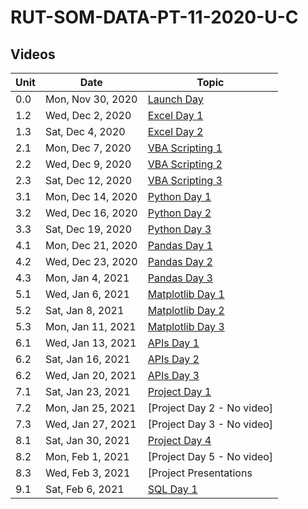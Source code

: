 # RUT-SOM-DATA-PT-11-2020-U-C

## Videos


Unit	|Date	|Topic				|
-------|------|---------------|
|0.0| Mon, Nov 30, 2020 | [Launch Day](https://zoom.us/rec/share/Y4l3FzTArpB-tDn78bqMBHv9CMCbwD4KH8R3-b7Xb02Kqc9XjAAIOph3bFga0Pqr.zzFX-74zD3INN-wN)
|1.2| Wed, Dec  2, 2020 | [Excel Day 1](https://zoom.us/rec/share/F0gW9hWWMrRYmO8dOhI881mnpCqXWkcn-UxrY-TSedAJG5rSGSE-4zFLW-aYPhOs.v3lMPbHfqAafi4oj)
|1.3| Sat, Dec  4, 2020 | [Excel Day 2](https://zoom.us/rec/share/tost3pA8Y9ljul3cb9PntCvnX2W4YV6XQwrtQ9URDDyHCN52FIEPgVrONUX3bS2g.TzWDgbWIaOkWJKHi)
|2.1| Mon, Dec  7, 2020 | [VBA Scripting 1](https://zoom.us/rec/share/c7uRw1r9XfffWeg1icoH8NttVunzKf6ZIi_zrblRBdnfIO9Xi3JEMLxBNiPwN3pz.D0CtTwsQ2G-cg07Q)
|2.2| Wed, Dec  9, 2020 | [VBA Scripting 2](https://zoom.us/rec/share/XF-X2nxJFsa67uvCy0lmaI9Jk-Sn00F8EGfp7EWulYXs9wU90AMQ9aniWTQARoWy.4H5md1klbU2dsdJy)
|2.3| Sat, Dec  12, 2020 | [VBA Scripting 3](https://zoom.us/rec/play/T681OIKGrvKUGSo1Tjp-CRMHzOv5fodJj5Idc78eyE_hmb1yVIeB1JYcnHUIGRq7Umdt3WIYkmYbqNXm.P2J7uKRb215QOQe7?continueMode=true)
|3.1| Mon, Dec  14, 2020 | [Python Day 1](https://zoom.us/rec/share/nhJrYagAUPlQ55ddQZmzV8mM1iIxkkznsTgLKUH_9utpklR92bA3ucfxMIOJQ_6z.JZUGZ7koWnwX9DuL)
|3.2| Wed, Dec  16, 2020 | [Python Day 2](https://zoom.us/rec/share/ExVwum2Tt8-Fls2_JruTxpiBDQSVnXTc24k9ooDJltQ1D-TMOSNIX_QGE4rqnYNV.k4bg7zWNhpIOw6Xe)
|3.3| Sat, Dec  19, 2020 | [Python Day 3](https://zoom.us/rec/share/cgEo6-nG5p3bAkGVbVoo4Rk5SLB7Sx1w_TYOHOVVXpSJ4ew6MVGf90rlykpBNTtd.bEYVVcKQneV2_P_e)
|4.1| Mon, Dec  21, 2020 | [Pandas Day 1](https://zoom.us/rec/share/gcaO8h-tHhpFw7xtIuGKQd_rGvBALPuNSQH0gNdcgthDM0OP-Jk7cxS21NIKJk2H.h4D5pyan2na_Df31)
|4.2| Wed, Dec  23, 2020 | [Pandas Day 2](https://zoom.us/rec/share/aQ85v3XRzvniJ4ruEf9Dnj6NCYsuX91hW5lo_PYJXQUo2F4qASn8nEJgu1qq9o1l.lKgPHznJJQP-Rnlm)
|4.3| Mon, Jan  4, 2021 | [Pandas Day 3](https://zoom.us/rec/share/SuJmKhHG4iv2z-qcyUpQ-aFYH6XYMZ-vKikZL91q9bFGCUZti_oBWlpK64lKSSS5.YdbDfPleXeCmldmJ)
|5.1| Wed, Jan  6, 2021 | [Matplotlib Day 1](https://zoom.us/rec/share/NUPKYd1SyIP0KkSmScYT9qXI8RMq9pZH8aen_klVJCqAyY-kF21XHrX9U_o8ANCU.VL2Bfqry8-yo0cPl)
|5.2| Sat, Jan  8, 2021 | [Matplotlib Day 2](https://zoom.us/rec/share/bbRaJdx1aRZg4q0RVaRmhobcPD4wfWpF9GOWwuMAB8JYLbi80ftDI160Qg5724Tv.fF0u0ZDXicC_drRr?startTime=1610201832000) 
|5.3| Mon, Jan  11, 2021 | [Matplotlib Day 3](https://zoom.us/rec/share/3Ok0aoadOq76b5hDrF-9PayFENM9EKYUCQzvClPb2XcE5H01Knp3UR5rgOa9P2Q.f-1IuYZ9WU7Z-Xt0)
|6.1| Wed, Jan  13, 2021 | [APIs Day 1](https://zoom.us/rec/share/7vdGXEgeWw-yKB9A9MwdRJ766YCFoBXCl27h86BRkYpOFr6dLyBP9GHXDA131EPy.iWLYXoKYWKtROPvC?startTime=1610577868000)
|6.2| Sat, Jan  16, 2021 | [APIs Day 2](https://zoom.us/rec/share/NMd14krQbMpgofrUdRwJQvpOr72SsqkzUwLk8O0rESS717iPR_KxMGhYmQdw_EZS.O6I-J11sBZ90ABXd?startTime=1610806589000)
|6.2| Wed, Jan  20, 2021 | [APIs Day 3](https://zoom.us/rec/share/OzghwMMQQvH7zQnDAuzsRVc5whT5OU2KoZInEv5txtKDTazOzj2svussBMgUX_Hw.4jIvbT70RA_86MS9?startTime=1611182902000)
|7.1| Sat, Jan  23, 2021 | [Project Day 1](https://zoom.us/rec/share/FDy9J2vMCWTI3oWvwagHBJwbrFiAM5x45RK8z9HU80kJ2dgD5Eq3ucEzjxVXGtqM.y_OpDQ83_BZw-RD_?startTime=1611411498000)
|7.2| Mon, Jan  25, 2021 | [Project Day 2 - No video]
|7.3| Wed, Jan  27, 2021 | [Project Day 3 - No video]
|8.1| Sat, Jan  30, 2021 | [Project Day 4](https://zoom.us/rec/share/y_oSIbvr2apiesxC3_p23vsrtx6oBCZGS9XJ5HUgv6g2-1VV9ZIWsqHc2q-s7xXa.w5HJc9_8YahqOtp9?startTime=1612016503000)
|8.2| Mon, Feb   1, 2021 | [Project Day 5 - No video]
|8.3| Wed, Feb   3, 2021 | [Project Presentations | SQL Installation] (https://zoom.us/rec/share/2PNpj1T3Vdd1lYKmmM1ou1haHnGmdXtdQvz9QyfEEOeeNodCMeFuY-LUEvCW2SvX.T4f9AJ2P0saqWK0F?startTime=1612395238000)
|9.1| Sat, Feb   6, 2021 | [SQL Day 1](https://zoom.us/rec/share/zNdxxgcZcdOwPWYvL_v-BGSApnwMHinY0dPBUvJ5WiR8NNgtwTuKjrwECJfXKZea.7ugsatNtdW6t3YfF?startTime=1612623551000)
